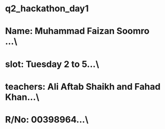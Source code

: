 # q2_hackathon_day1

# Name: Muhammad Faizan Soomro ...\
# slot: Tuesday 2 to 5...\
# teachers: Ali Aftab Shaikh and Fahad Khan...\
# R/No: 00398964...\